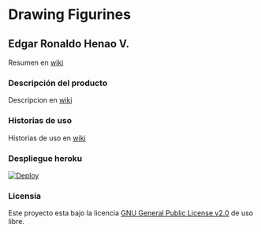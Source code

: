 # Drawing Figurines

## Edgar Ronaldo Henao V.

Resumen en [wiki](https://github.com/ronis97/ProyectoARSW/wiki)

### Descripción del producto

Descripcion en [wiki](https://github.com/ronis97/ProyectoARSW/wiki)

### Historias de uso

Historias de uso en [wiki](https://github.com/ronis97/ProyectoARSW/wiki)

### Despliegue heroku

[![Deploy](https://www.herokucdn.com/deploy/button.svg)](https://proyectoarsw2022.herokuapp.com)

### Licensia

Este proyecto esta bajo la licencia [GNU General Public License v2.0]() de uso libre. 


